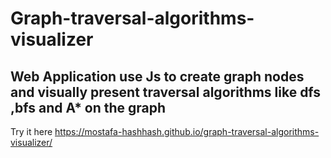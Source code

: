 # Graph-traversal-algorithms-visualizer
## Web Application use Js to create graph nodes and visually present traversal algorithms like dfs ,bfs and A* on the graph

Try it here https://mostafa-hashhash.github.io/graph-traversal-algorithms-visualizer/
